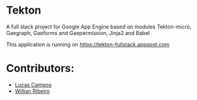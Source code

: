 Tekton
================

A full stack project for Google App Engine based on modules Tekton-micro, Gaegraph, Gaeforms and Gaepermission, Jinja2 and Babel

This application is running on <https://tekton-fullstack.appspot.com>

# Contributors:

* [Lucas Campos](https://github.com/willianribeiro)
* [Willian Ribeiro](https://github.com/willianribeiro)
